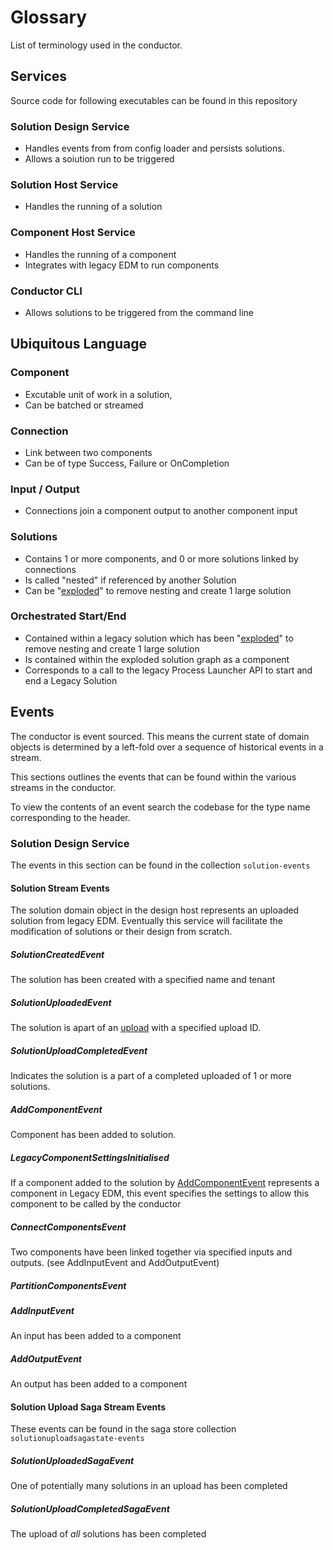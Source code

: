 # Glossary 

List of terminology used in the conductor.

## Services

Source code for following executables can be found in this repository

### Solution Design Service

- Handles events from from config loader and persists solutions.
- Allows a soiution run to be triggered

### Solution Host Service

- Handles the running of a solution

### Component Host Service

- Handles the running of a component
- Integrates with legacy EDM to run components

### Conductor CLI

- Allows solutions to be triggered from the command line

## Ubiquitous Language

### Component
- Excutable unit of work in a solution,
- Can be batched or streamed 

### Connection
- Link between two components
- Can be of type Success, Failure or OnCompletion

### Input / Output

- Connections join a component output to another component input

### Solutions 

- Contains 1 or more components, and 0 or more solutions linked by connections
- Is called "nested" if referenced by another Solution 
- Can be "[exploded](Exploding.md)" to remove nesting and create 1 large solution

### Orchestrated Start/End

- Contained within a legacy solution which has been "[exploded](Exploding.md)" to remove nesting and create 1 large solution
- Is contained within the exploded solution graph as a component
- Corresponds to a call to the legacy Process Launcher API to start and end a Legacy Solution

## Events

The conductor is event sourced. This means the current state of domain objects is determined by a left-fold over a sequence of historical events in a stream.

This sections outlines the events that can be found within the various streams in the conductor.

To view the contents of an event search the codebase for the type name corresponding to the header.

### Solution Design Service

The events in this section can be found in the collection `solution-events`

#### Solution Stream Events

The solution domain object in the design host represents an uploaded solution from legacy EDM. Eventually this service will facilitate the modification of solutions or their design from scratch.

##### SolutionCreatedEvent

The solution has been created with a specified name and tenant 

##### SolutionUploadedEvent

The solution is apart of an [upload](ADR/0001-persisting-solutions-from-configloader.md) with a specified upload ID.

##### SolutionUploadCompletedEvent

Indicates the solution is a part of a completed uploaded of 1 or more solutions.

##### AddComponentEvent

Component has been added to solution.

##### LegacyComponentSettingsInitialised

If a component added to the solution by [AddComponentEvent](#addcomponentevent) represents a component in Legacy EDM, this event specifies the settings to allow this component to be called by the conductor

##### ConnectComponentsEvent

Two components have been linked together via specified inputs and outputs. (see AddInputEvent and AddOutputEvent)

##### PartitionComponentsEvent

##### AddInputEvent

An input has been added to a component

##### AddOutputEvent

An output has been added to a component

#### Solution Upload Saga Stream Events

These events can be found in the saga store collection `solutionuploadsagastate-events`

##### SolutionUploadedSagaEvent

One of potentially many solutions in an upload has been completed

##### SolutionUploadCompletedSagaEvent

The upload of *all* solutions has been completed